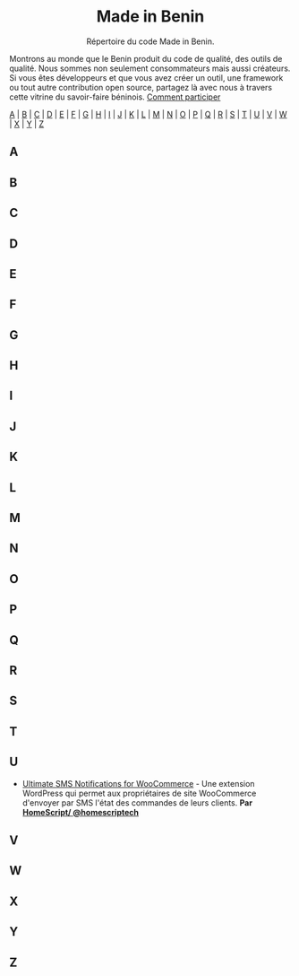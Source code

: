 <h1 align="center">
Made in Benin
</h1>
<p align="center">
Répertoire du code Made in Benin.
</p>

Montrons au monde que le Benin produit du code de qualité, des outils de qualité. Nous sommes non seulement consommateurs mais aussi créateurs. Si vous êtes développeurs et que vous avez créer un outil, une framework ou tout autre contribution open source, partagez là avec nous à travers cette vitrine du savoir-faire béninois. [Comment participer](contributing.md)

[A](#A) | [B](#B) | [C](#C) | [D](#D) | [E](#E) | [F](#F) | [G](#G) | [H](#H) | [I](#I) | [J](#J) | [K](#K) | [L](#L) | [M](#M) | [N](#N) | [O](#O) | [P](#P) | [Q](#Q) | [R](#R) | [S](#S) | [T](#T) | [U](#U) | [V](#V) | [W](#W) | [X](#X) | [Y](#Y) | [Z](#Z)

## <a name="A"> </a>A

## <a name="B"> </a>B


## <a name="C"> </a>C

## <a name="D"> </a>D


## <a name="E"> </a>E


## <a name="F"> </a>F


## <a name="G"> </a>G


## <a name="H"> </a>H


## <a name="I"> </a>I

## <a name="J"> </a>J


## <a name="K"> </a>K


## <a name="L"> </a>L

## <a name="M"> </a>M

## <a name="N"> </a>N

## <a name="O"> </a>O

## <a name="P"> </a>P

## <a name="Q"> </a>Q

## <a name="R"> </a>R

## <a name="S"> </a>S

## <a name="T"> </a>T

## <a name="U"> </a>U

* [Ultimate SMS Notifications for WooCommerce](https://wordpress.org/plugins/ultimate-sms-notifications/) - Une extension WordPress qui permet aux propriétaires de site WooCommerce d'envoyer par SMS l'état des commandes de leurs clients. **Par [HomeScript/ @homescriptech](https://twitter.com/homescriptech)**

## <a name="V"> </a>V

## <a name="W"> </a>W

## <a name="X"> </a>X

## <a name="Y"> </a>Y

## <a name="Z"> </a>Z

